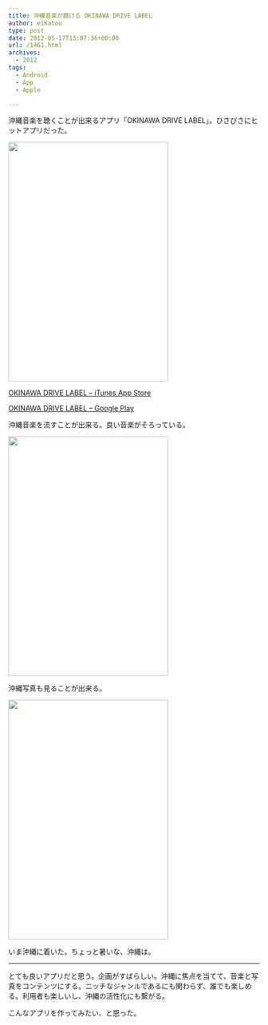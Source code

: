 ```yaml
---
title: 沖縄音楽が聴ける OKINAWA DRIVE LABEL
author: eiKatou
type: post
date: 2012-05-17T13:07:36+00:00
url: /1461.html
archives:
  - 2012
tags:
  - Android
  - App
  - Apple

---
```

沖縄音楽を聴くことが出来るアプリ「OKINAWA DRIVE LABEL」。ひさびさにヒットアプリだった。

[<img src="http://eikatou.net/blog/wp-content/blog/uploads/2012/05/20120518a.jpg" alt="" title="20120518a" width="320" height="480" class="alignnone size-full wp-image-1464" srcset="/blog/uploads/2012/05/20120518a.jpg 320w, /blog/uploads/2012/05/20120518a-200x300.jpg 200w" sizes="(max-width: 320px) 100vw, 320px" />][1]
  
[OKINAWA DRIVE LABEL &#8211; iTunes App Store][2]
  
[OKINAWA DRIVE LABEL &#8211; Google Play][3] 

沖縄音楽を流すことが出来る。良い音楽がそろっている。
  
[<img src="http://eikatou.net/blog/wp-content/blog/uploads/2012/05/20120518b.jpg" alt="" title="20120518b" width="320" height="480" class="alignnone size-full wp-image-1463" srcset="/blog/uploads/2012/05/20120518b.jpg 320w, /blog/uploads/2012/05/20120518b-200x300.jpg 200w" sizes="(max-width: 320px) 100vw, 320px" />][4] 

沖縄写真も見ることが出来る。
  
[<img src="http://eikatou.net/blog/wp-content/blog/uploads/2012/05/20120518c.jpg" alt="" title="20120518c" width="320" height="480" class="alignnone size-full wp-image-1462" srcset="/blog/uploads/2012/05/20120518c.jpg 320w, /blog/uploads/2012/05/20120518c-200x300.jpg 200w" sizes="(max-width: 320px) 100vw, 320px" />][5]

いま沖縄に着いた。ちょっと暑いな、沖縄は。

* * *

とても良いアプリだと思う。企画がすばらしい。沖縄に焦点を当てて、音楽と写真をコンテンツにする。ニッチなジャンルであるにも関わらず、誰でも楽しめる。利用者も楽しいし、沖縄の活性化にも繋がる。

こんなアプリを作ってみたい、と思った。

 [1]: http://eikatou.net/blog/wp-content/blog/uploads/2012/05/20120518a.jpg
 [2]: http://itunes.apple.com/jp/app/okinawa-drive-label/id517215630?mt=8
 [3]: https://play.google.com/store/apps/details?id=jp.co.hangame.okinawa
 [4]: http://eikatou.net/blog/wp-content/blog/uploads/2012/05/20120518b.jpg
 [5]: http://eikatou.net/blog/wp-content/blog/uploads/2012/05/20120518c.jpg
